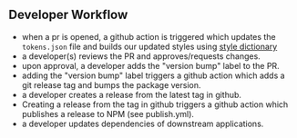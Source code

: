 <!-- section-title: 5 - Designer Workflow -->

<!-- note
What does that look like for the developer?
-->
## Developer Workflow
- when a pr is opened, a github action is triggered which updates the `tokens.json` file and builds our updated styles using [style dictionary](https://amzn.github.io/style-dictionary/#/)
- a developer(s) reviews the PR and approves/requests changes.
- upon approval, a developer adds the "version bump" label to the PR.
- adding the "version bump" label triggers a github action which adds a git release tag and bumps the package version.
- a developer creates a release from the latest tag in github.
- Creating a release from the tag in github triggers a github action which publishes a release to NPM (see publish.yml).
- a developer updates dependencies of downstream applications.
